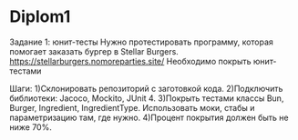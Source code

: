 # Diplom1

Задание 1: юнит-тесты
Нужно протестировать программу, которая помогает заказать бургер в Stellar Burgers.
https://stellarburgers.nomoreparties.site/
Необходимо покрыть юнит-тестами

Шаги:
1)Склонировать репозиторий с заготовкой кода.
2)Подключить библиотеки: Jacoco, Mockito, JUnit 4.
3)Покрыть тестами классы Bun, Burger, Ingredient, IngredientType. 
Использовать моки, стабы и параметризацию там, где нужно.
4)Процент покрытия должен быть не ниже 70%.